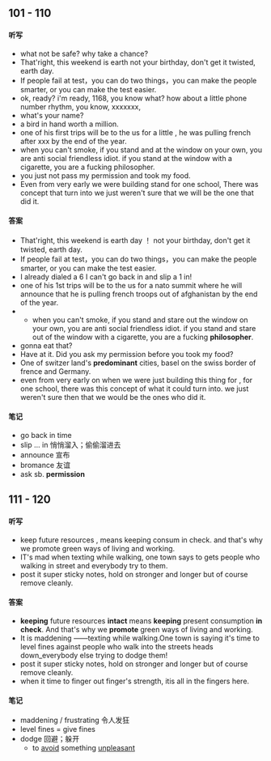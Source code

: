 ## 101 - 110

#### 听写
- what not be safe? why take a chance?
- That'right, this weekend is earth not your birthday, don't get it twisted, earth day.
- If people fail at test，you can do two things，you can make the people smarter, or you can make the test easier.
- ok, ready? i'm ready, 1168, you know what? how about a little phone number rhythm, you know, xxxxxxx,
-  what's your name?
- a bird in hand worth a million.
- one of his first trips will be to the us for a little , he was pulling french after xxx by the end of the year.
- when you can't smoke, if you stand and at the window on your own, you are anti social friendless idiot. if you stand at the window with a cigarette, you are a fucking philosopher.
- you just not pass my permission and took my food.
- Even from very early we were building stand for one school, There was concept that turn into we just weren't sure that we will be the one that did it.

#### 答案
- That'right, this weekend is earth day ！ not your birthday, don't get it twisted, earth day.
- If people fail at test，you can do two things，you can make the people smarter, or you can make the test easier.
- I already dialed a 6 I can't go back in and slip a 1 in!
- one of his 1st trips will be to the us for a nato summit where he will announce that he is pulling french troops out of afghanistan by the end of the year.
- - when you can't smoke, if you stand and stare out the window on your own, you are anti social friendless idiot. if you stand and stare out of the window with a cigarette, you are a fucking **philosopher**.
- gonna eat that?
- Have at it. Did you ask my permission before you took my food?
- One of switzer land's **predominant** cities, basel on the swiss border of frence and Germany.
- even from very early on when we were just building this thing for , for one school, there was this concept of what it could turn into. we just weren't sure then that we would be the ones who did it.

#### 笔记  
- go back in time
- slip ... in 悄悄溜入；偷偷溜进去
- announce 宣布
- bromance 友谊
- ask sb. **permission**


## 111 - 120


#### 听写
- keep future resources , means keeping consum in check. and that's why we promote green ways of living and working.
- IT's mad when texting while walking, one town says to gets people who walking in street and everybody try to them.
- post it super sticky notes, hold on stronger and longer but of course remove cleanly.

#### 答案
- **keeping** future resources **intact** means **keeping** present consumption **in check**. And that's why we **promote** green ways of living and working.
- It is maddening ——texting while walking.One town is saying it's time to level fines against people who walk into the streets heads down_everybody else trying to dodge them!
- post it super sticky notes, hold on stronger and longer but of course remove cleanly.
- when it time to finger out finger's strength, itis all in the fingers here.

#### 笔记
- maddening / frustrating 令人发狂
- level fines = give fines
- dodge 回避；躲开
	- to [avoid](https://dictionary.cambridge.org/zhs/%E8%AF%8D%E5%85%B8/%E8%8B%B1%E8%AF%AD-%E6%B1%89%E8%AF%AD-%E7%AE%80%E4%BD%93/avoid "avoid") something [unpleasant](https://dictionary.cambridge.org/zhs/%E8%AF%8D%E5%85%B8/%E8%8B%B1%E8%AF%AD-%E6%B1%89%E8%AF%AD-%E7%AE%80%E4%BD%93/unpleasant "unpleasant")
